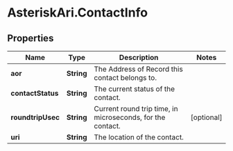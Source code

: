 # AsteriskAri.ContactInfo

## Properties
Name | Type | Description | Notes
------------ | ------------- | ------------- | -------------
**aor** | **String** | The Address of Record this contact belongs to. | 
**contactStatus** | **String** | The current status of the contact. | 
**roundtripUsec** | **String** | Current round trip time, in microseconds, for the contact. | [optional] 
**uri** | **String** | The location of the contact. | 
